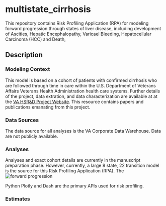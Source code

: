 # multistate_cirrhosis
This repository contains Risk Profiling Application (RPA) for modeling forward progression through states of liver disease, including development of Ascities, Hepatic Encephalopathy, Varicael Bleeding, Hepatocellular Carcinoma (HCC) and Death, 

## Description
### Modeling Context
This model is based on a cohort of patients with confirmed cirrhosis who are followed through time in care within the U.S. Department of Veterans Affairs Veterans Health Administration health care systems. Further details of the project, data extration, and data characterization are available at at the [VA HSR&D 
Project Website](https://www.hsrd.research.va.gov/research/abstracts.cfm?Project_ID=2141706339). This resource contains papers and publications emanating from this project.

### Data Sources
The data source for all analyses is the VA Corporate Data Warehouse. Data are not publicly available. 

### Analyses
Analyses and exact cohort details are currently in the manuscript preparation phase. However, currently, a large 8 state, 22 transition model is the source for this Risk Profiling Application (RPA). The ![forward progression](<img width="52" alt="image" src="https://github.com/thomtaylorbcm/multistate_cirrhosis/assets/158203493/f2106c9f-4806-4414-979a-bf7cf8478d04">)

Python Plotly and Dash are the primary APIs used for risk profiling. 


### Estimates

